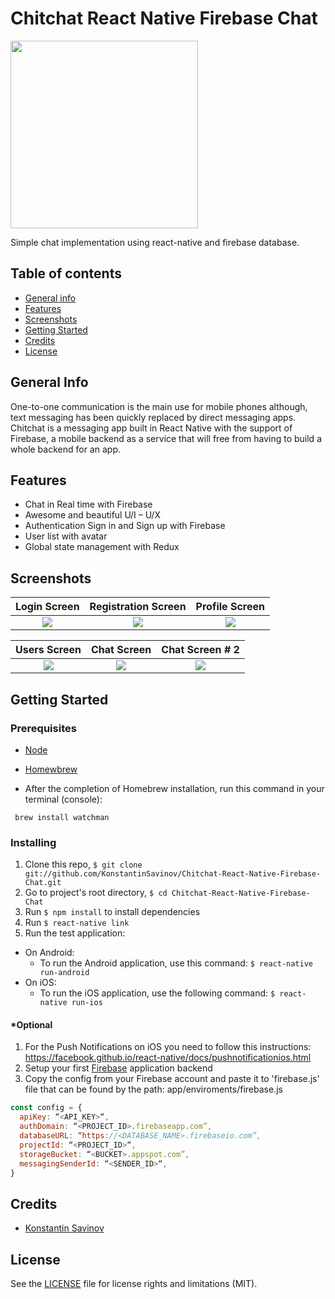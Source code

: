 # Chitchat React Native Firebase Chat

<img src="https://i.ibb.co/QK2TH84/chitchat.png" width="300" height="300">

Simple chat implementation using react-native and firebase database.

## Table of contents
* [General info](#general-info)
* [Features](#features)
* [Screenshots](#screenshots)
* [Getting Started](#getting-started)
* [Credits](#credits)
* [License](#license)

## General Info

One-to-one communication is the main use for mobile phones although, text messaging has been quickly replaced by direct messaging apps. Chitchat is a messaging app built in React Native with the support of Firebase, a mobile backend as a service that will free from having to build a whole backend for an app.

## Features

* Chat in Real time with Firebase
* Awesome and beautiful U/I – U/X
* Authentication Sign in and Sign up with Firebase
* User list with avatar
* Global state management with Redux

## Screenshots
|Login Screen|Registration Screen| Profile Screen|
|:--:|:--:|:--:|
|![](https://i.ibb.co/NK6PJPV/Screen-Shot-2019-04-30-at-6-14-50-PM.png)|![](https://i.ibb.co/PtGV90j/Screen-Shot-2019-04-30-at-6-15-45-PM.png)|![](https://i.ibb.co/cLkBNvn/Screen-Shot-2019-04-30-at-6-18-32-PM.png)|

|Users Screen|Chat Screen|Chat Screen # 2
|:--:|:--:|:--:|
|![](https://i.ibb.co/2cL8ktt/Screen-Shot-2019-04-29-at-10-35-16-PM.png)|![](https://i.ibb.co/Jjbqn2P/Screen-Shot-2019-04-30-at-6-21-15-PM.png)|![](https://i.ibb.co/18jFsKJ/Screen-Shot-2019-04-30-at-7-24-14-PM.png)|


## Getting Started

### Prerequisites

* [Node](https://nodejs.org)
* [Homewbrew](https://brew.sh/)

* After the completion of Homebrew installation, run this command in your terminal (console):
```
 brew install watchman
```

### Installing

1. Clone this repo, `$ git clone git://github.com/KonstantinSavinov/Chitchat-React-Native-Firebase-Chat.git`
2. Go to project's root directory, `$ cd Chitchat-React-Native-Firebase-Chat`
3. Run `$ npm install` to install dependencies
4. Run `$ react-native link`
5. Run the test application:
  * On Android:
    * To run the Android application, use this command: 
    `$ react-native run-android`
  * On iOS:
    * To run the iOS application, use the following command: 
    `$ react-native run-ios`
    
#### *Optional 
1. For the Push Notifications on iOS you need to follow this instructions: https://facebook.github.io/react-native/docs/pushnotificationios.html
2. Setup your first [Firebase](http://mariechatfield.com/tutorials/firebase/step1.html) application backend
3. Copy the config from your Firebase account and paste it to 'firebase.js' file that can be found by the path: app/enviroments/firebase.js 

```javascript
const config = {
  apiKey: “<API_KEY>“,
  authDomain: “<PROJECT_ID>.firebaseapp.com”,
  databaseURL: “https://<DATABASE_NAME>.firebaseio.com”,
  projectId: “<PROJECT_ID>“,
  storageBucket: “<BUCKET>.appspot.com”,
  messagingSenderId: “<SENDER_ID>“,
}
```

## Credits
* [Konstantin Savinov](https://github.com/KonstantinSavinov)

## License

See the [LICENSE](LICENSE.md) file for license rights and limitations (MIT).

